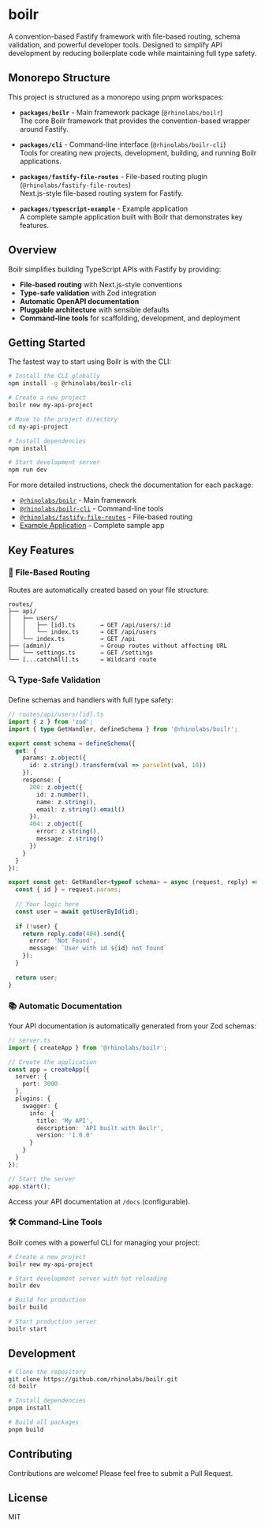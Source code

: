 # boilr

A convention-based Fastify framework with file-based routing, schema validation, and powerful developer tools. Designed to simplify API development by reducing boilerplate code while maintaining full type safety.

## Monorepo Structure

This project is structured as a monorepo using pnpm workspaces:

- **`packages/boilr`** - Main framework package (`@rhinolabs/boilr`)  
  The core Boilr framework that provides the convention-based wrapper around Fastify.

- **`packages/cli`** - Command-line interface (`@rhinolabs/boilr-cli`)  
  Tools for creating new projects, development, building, and running Boilr applications.

- **`packages/fastify-file-routes`** - File-based routing plugin (`@rhinolabs/fastify-file-routes`)  
  Next.js-style file-based routing system for Fastify.

- **`packages/typescript-example`** - Example application  
  A complete sample application built with Boilr that demonstrates key features.

## Overview

Boilr simplifies building TypeScript APIs with Fastify by providing:

- **File-based routing** with Next.js-style conventions
- **Type-safe validation** with Zod integration
- **Automatic OpenAPI documentation**
- **Pluggable architecture** with sensible defaults
- **Command-line tools** for scaffolding, development, and deployment

## Getting Started

The fastest way to start using Boilr is with the CLI:

```bash
# Install the CLI globally
npm install -g @rhinolabs/boilr-cli

# Create a new project
boilr new my-api-project

# Move to the project directory
cd my-api-project

# Install dependencies
npm install

# Start development server
npm run dev
```

For more detailed instructions, check the documentation for each package:

- [`@rhinolabs/boilr`](./packages/boilr/README.md) - Main framework
- [`@rhinolabs/boilr-cli`](./packages/cli/README.md) - Command-line tools
- [`@rhinolabs/fastify-file-routes`](./packages/fastify-file-routes/README.md) - File-based routing
- [Example Application](./packages/typescript-example/README.md) - Complete sample app

## Key Features

### 📁 File-Based Routing

Routes are automatically created based on your file structure:

```
routes/
├── api/
│   ├── users/
│   │   ├── [id].ts       → GET /api/users/:id
│   │   └── index.ts      → GET /api/users
│   └── index.ts          → GET /api
├── (admin)/              → Group routes without affecting URL
│   └── settings.ts       → GET /settings
└── [...catchAll].ts      → Wildcard route
```

### 🔍 Type-Safe Validation

Define schemas and handlers with full type safety:

```typescript
// routes/api/users/[id].ts
import { z } from 'zod';
import { type GetHandler, defineSchema } from '@rhinolabs/boilr';

export const schema = defineSchema({
  get: {
    params: z.object({
      id: z.string().transform(val => parseInt(val, 10))
    }),
    response: {
      200: z.object({
        id: z.number(),
        name: z.string(),
        email: z.string().email()
      }),
      404: z.object({
        error: z.string(),
        message: z.string()
      })
    }
  }
});

export const get: GetHandler<typeof schema> = async (request, reply) => {
  const { id } = request.params;
  
  // Your logic here
  const user = await getUserById(id);
  
  if (!user) {
    return reply.code(404).send({
      error: 'Not Found',
      message: `User with id ${id} not found`
    });
  }
  
  return user;
}
```

### 📚 Automatic Documentation

Your API documentation is automatically generated from your Zod schemas:

```typescript
// server.ts
import { createApp } from '@rhinolabs/boilr';

// Create the application
const app = createApp({
  server: {
    port: 3000
  },
  plugins: {
    swagger: {
      info: {
        title: 'My API',
        description: 'API built with Boilr',
        version: '1.0.0'
      }
    }
  }
});

// Start the server
app.start();
```

Access your API documentation at `/docs` (configurable).

### 🛠️ Command-Line Tools

Boilr comes with a powerful CLI for managing your project:

```bash
# Create a new project
boilr new my-api-project

# Start development server with hot reloading
boilr dev

# Build for production
boilr build

# Start production server
boilr start
```

## Development

```bash
# Clone the repository
git clone https://github.com/rhinolabs/boilr.git
cd boilr

# Install dependencies
pnpm install

# Build all packages
pnpm build
```

## Contributing

Contributions are welcome! Please feel free to submit a Pull Request.

## License

MIT

